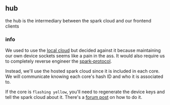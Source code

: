 ## hub

the hub is the intermediary between the spark cloud and our frontend clients

### info

We used to use the [local cloud](docs/local_cloud.md) but decided against it because maintaining our own device sockets seems like a pain in the ass. It would also require us to completely reverse engineer the [spark-protocol](https://github.com/spark/spark-protocol).

Instead, we'll use the hosted spark cloud since it is included in each core. We will communicate knowing each core's hash ID and who it is associated to.

If the core is `flashing yellow`, you'll need to regenerate the device keys and tell the spark cloud about it. There's a [forum post](https://community.spark.io/t/troubleshooting-my-core-is-flashing-yellow-red-lights-after-it-connects-to-wifi/627/2) on how to do it.